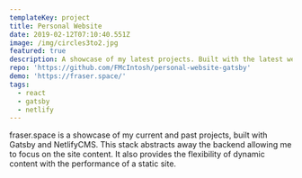 ```yaml
---
templateKey: project
title: Personal Website
date: 2019-02-12T07:10:40.551Z
image: /img/circles3to2.jpg
featured: true
description: A showcase of my latest projects. Built with the latest web technologies.
repo: 'https://github.com/FMcIntosh/personal-website-gatsby'
demo: 'https://fraser.space/'
tags:
  - react
  - gatsby
  - netlify
---
```

fraser.space is a showcase of my current and past projects, built with Gatsby and NetlifyCMS. This stack abstracts away the backend allowing me to focus on the site content. It also provides the flexibility of dynamic content with the performance of a static site.
